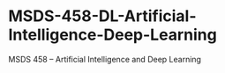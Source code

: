 # MSDS-458-DL-Artificial-Intelligence-Deep-Learning
MSDS 458 – Artificial Intelligence and Deep Learning
